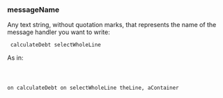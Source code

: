 ### messageName

Any text string, without quotation marks, that represents the name of the message handler you want to write:

<code><pre>
calculateDebt
selectWholeLine
</pre></code>

As in: <code><pre>

on calculateDebt
on selectWholeLine theLine, aContainer
</pre></code>


